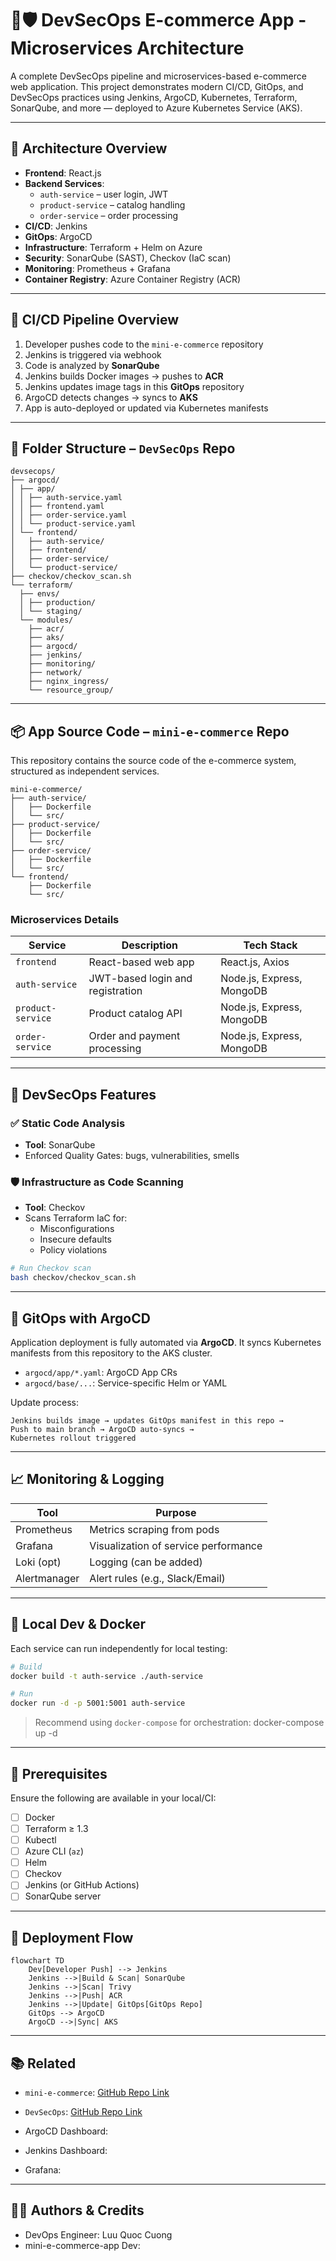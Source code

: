 
# 🛒🛡️ DevSecOps E-commerce App - Microservices Architecture

A complete DevSecOps pipeline and microservices-based e-commerce web application. This project demonstrates modern CI/CD, GitOps, and DevSecOps practices using Jenkins, ArgoCD, Kubernetes, Terraform, SonarQube, and more — deployed to Azure Kubernetes Service (AKS).

---

## 🧱 Architecture Overview

- **Frontend**: React.js
- **Backend Services**:
  - `auth-service` – user login, JWT
  - `product-service` – catalog handling
  - `order-service` – order processing
- **CI/CD**: Jenkins
- **GitOps**: ArgoCD
- **Infrastructure**: Terraform + Helm on Azure
- **Security**: SonarQube (SAST), Checkov (IaC scan)
- **Monitoring**: Prometheus + Grafana
- **Container Registry**: Azure Container Registry (ACR)

---

## 🚀 CI/CD Pipeline Overview

1. Developer pushes code to the `mini-e-commerce` repository
2. Jenkins is triggered via webhook
3. Code is analyzed by **SonarQube**
4. Jenkins builds Docker images → pushes to **ACR**
5. Jenkins updates image tags in this **GitOps** repository
6. ArgoCD detects changes → syncs to **AKS**
7. App is auto-deployed or updated via Kubernetes manifests

---

## 📁 Folder Structure – `DevSecOps` Repo

```
devsecops/
├── argocd/
│ ├── app/
│ │ ├── auth-service.yaml
│ │ ├── frontend.yaml
│ │ ├── order-service.yaml
│ │ └── product-service.yaml
│ └── frontend/
│   ├── auth-service/
│   ├── frontend/
│   ├── order-service/
│   └── product-service/
├── checkov/checkov_scan.sh
└── terraform/
  ├── envs/
  │ ├── production/
  │ └── staging/
  └── modules/
    ├── acr/
    ├── aks/
    ├── argocd/
    ├── jenkins/
    ├── monitoring/
    ├── network/
    ├── nginx_ingress/
    └── resource_group/
```

---

## 📦 App Source Code – `mini-e-commerce` Repo

This repository contains the source code of the e-commerce system, structured as independent services.

```
mini-e-commerce/
├── auth-service/
│   ├── Dockerfile
│   └── src/
├── product-service/
│   ├── Dockerfile
│   └── src/
├── order-service/
│   ├── Dockerfile
│   └── src/
└── frontend/
    ├── Dockerfile
    └── src/
```

### Microservices Details

| Service           | Description                            | Tech Stack              |
|-------------------|----------------------------------------|-------------------------|
| `frontend`        | React-based web app                    | React.js, Axios         |
| `auth-service`    | JWT-based login and registration       | Node.js, Express, MongoDB |
| `product-service` | Product catalog API                    | Node.js, Express, MongoDB |
| `order-service`   | Order and payment processing           | Node.js, Express, MongoDB |

---

## 🔐 DevSecOps Features

### ✅ Static Code Analysis

- **Tool**: SonarQube
- Enforced Quality Gates: bugs, vulnerabilities, smells


### 🛡️ Infrastructure as Code Scanning

- **Tool**: Checkov
- Scans Terraform IaC for:
  - Misconfigurations
  - Insecure defaults
  - Policy violations

```bash
# Run Checkov scan
bash checkov/checkov_scan.sh
```

---

## 🔁 GitOps with ArgoCD

Application deployment is fully automated via **ArgoCD**. It syncs Kubernetes manifests from this repository to the AKS cluster.

- `argocd/app/*.yaml`: ArgoCD App CRs
- `argocd/base/...`: Service-specific Helm or YAML

Update process:

```text
Jenkins builds image → updates GitOps manifest in this repo →
Push to main branch → ArgoCD auto-syncs →
Kubernetes rollout triggered
```

---

## 📈 Monitoring & Logging

| Tool         | Purpose                                |
|--------------|----------------------------------------|
| Prometheus   | Metrics scraping from pods             |
| Grafana      | Visualization of service performance   |
| Loki (opt)   | Logging (can be added)                 |
| Alertmanager | Alert rules (e.g., Slack/Email)        |

---

## 🧪 Local Dev & Docker

Each service can run independently for local testing:

```bash
# Build
docker build -t auth-service ./auth-service

# Run
docker run -d -p 5001:5001 auth-service
```

> Recommend using `docker-compose` for orchestration: docker-compose up -d

---

## 📌 Prerequisites

Ensure the following are available in your local/CI:

- [ ] Docker
- [ ] Terraform ≥ 1.3
- [ ] Kubectl
- [ ] Azure CLI (`az`)
- [ ] Helm
- [ ] Checkov
- [ ] Jenkins (or GitHub Actions)
- [ ] SonarQube server

---

## 📄 Deployment Flow

```mermaid
flowchart TD
    Dev[Developer Push] --> Jenkins
    Jenkins -->|Build & Scan| SonarQube
    Jenkins -->|Scan| Trivy
    Jenkins -->|Push| ACR
    Jenkins -->|Update| GitOps[GitOps Repo]
    GitOps --> ArgoCD
    ArgoCD -->|Sync| AKS
```

---

## 📚 Related

- `mini-e-commerce`: [GitHub Repo Link](https://github.com/your-org/mini-ecommerce)
- `DevSecOps`: [GitHub Repo Link](https://github.com/your-org/devsecops)
- ArgoCD Dashboard:

- Jenkins Dashboard: 

- Grafana: 

---

## 🧑‍💻 Authors & Credits

- DevOps Engineer: Luu Quoc Cuong
- mini-e-commerce-app Dev: 



